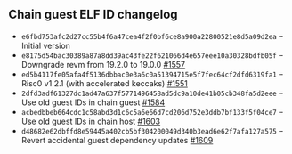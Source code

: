 ## Chain guest ELF ID changelog
  * `e6fbd753afc2d27cc55b4f6a47cea4f2f0bf6ce8a900a22800521e8d5a09d2ea` – Initial version
  * `e8175d54bac30389a87a8dd39ac43fe22f621066d4e657eee10a30328bdfb05f` – Downgrade revm from 19.2.0 to 19.0.0 [#1557](https://github.com/vlayer-xyz/vlayer/pull/1557)
  * `ed5b4117fe05afa4f5136dbbac0e3a6c0a51394715e5f7fec64cf2dfd6319fa1` – Risc0 v1.2.1 (with accelerated keccaks) [#1551](https://github.com/vlayer-xyz/vlayer/pull/1551)
  * `2dfd3adf61327dc1ad47a637f5771496458ad5dc9a10de41b05cb348fa5d2eee` – Use old guest IDs in chain guest [#1584](https://github.com/vlayer-xyz/vlayer/pull/1584)
  * `acbedbbeb664cdc1c58abd3d1c6c5a6e66d7cd206d752e3ddb7bf133f5f04ce7` – Use old guest IDs in chain host [#1603](https://github.com/vlayer-xyz/vlayer/pull/1603)
  * `d48682e62dbffd8e59445a402cb5bf304200049d340b3ead6e62f7afa127a575` – Revert accidental guest dependency updates [#1609](https://github.com/vlayer-xyz/vlayer/pull/1609)
